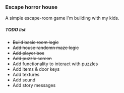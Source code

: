 ### Escape horror house

A simple escape-room game I'm building with my kids.

##### TODO list

- ~~Build basic room logic~~
- ~~Add house randomn maze logic~~
- ~~Add player box~~
- ~~Add puzzle screen~~
- Add functionality to interact with puzzles
- Add items & door keys
- Add textures
- Add sound
- Add story messages
